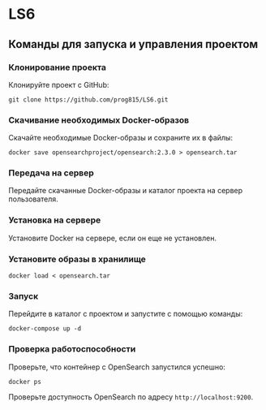 # LS6

## Команды для запуска и управления проектом

### Клонирование проекта

Клонируйте проект с GitHub:
```
git clone https://github.com/prog815/LS6.git
```
### Скачивание необходимых Docker-образов

Скачайте необходимые Docker-образы и сохраните их в файлы:
```
docker save opensearchproject/opensearch:2.3.0 > opensearch.tar
```
### Передача на сервер

Передайте скачанные Docker-образы и каталог проекта на сервер пользователя.

### Установка на сервере

Установите Docker на сервере, если он еще не установлен.

### Установите образы в хранилище

```
docker load < opensearch.tar
```

### Запуск

Перейдите в каталог с проектом и запустите с помощью команды:
```
docker-compose up -d
```
### Проверка работоспособности

Проверьте, что контейнер с OpenSearch запустился успешно:
```
docker ps
```
Проверьте доступность OpenSearch по адресу `http://localhost:9200`.

